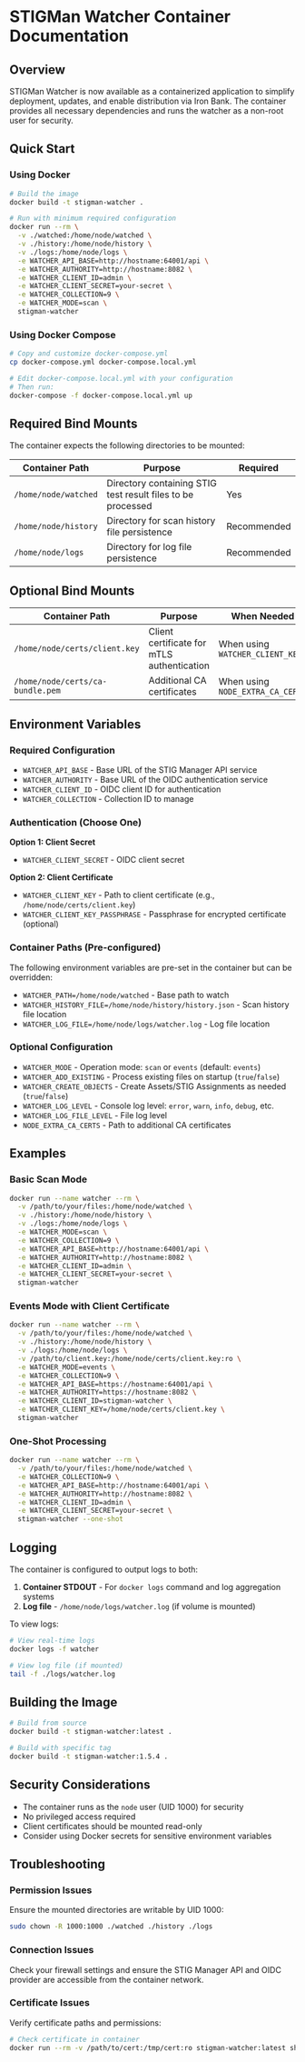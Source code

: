 # STIGMan Watcher Container Documentation

## Overview

STIGMan Watcher is now available as a containerized application to simplify deployment, updates, and enable distribution via Iron Bank. The container provides all necessary dependencies and runs the watcher as a non-root user for security.

## Quick Start

### Using Docker

```bash
# Build the image
docker build -t stigman-watcher .

# Run with minimum required configuration
docker run --rm \
  -v ./watched:/home/node/watched \
  -v ./history:/home/node/history \
  -v ./logs:/home/node/logs \
  -e WATCHER_API_BASE=http://hostname:64001/api \
  -e WATCHER_AUTHORITY=http://hostname:8082 \
  -e WATCHER_CLIENT_ID=admin \
  -e WATCHER_CLIENT_SECRET=your-secret \
  -e WATCHER_COLLECTION=9 \
  -e WATCHER_MODE=scan \
  stigman-watcher
```

### Using Docker Compose

```bash
# Copy and customize docker-compose.yml
cp docker-compose.yml docker-compose.local.yml

# Edit docker-compose.local.yml with your configuration
# Then run:
docker-compose -f docker-compose.local.yml up
```

## Required Bind Mounts

The container expects the following directories to be mounted:

| Container Path | Purpose | Required |
|---------------|---------|----------|
| `/home/node/watched` | Directory containing STIG test result files to be processed | Yes |
| `/home/node/history` | Directory for scan history file persistence | Recommended |
| `/home/node/logs` | Directory for log file persistence | Recommended |

## Optional Bind Mounts

| Container Path | Purpose | When Needed |
|---------------|---------|-------------|
| `/home/node/certs/client.key` | Client certificate for mTLS authentication | When using `WATCHER_CLIENT_KEY` |
| `/home/node/certs/ca-bundle.pem` | Additional CA certificates | When using `NODE_EXTRA_CA_CERTS` |

## Environment Variables

### Required Configuration

- `WATCHER_API_BASE` - Base URL of the STIG Manager API service
- `WATCHER_AUTHORITY` - Base URL of the OIDC authentication service
- `WATCHER_CLIENT_ID` - OIDC client ID for authentication
- `WATCHER_COLLECTION` - Collection ID to manage

### Authentication (Choose One)

**Option 1: Client Secret**
- `WATCHER_CLIENT_SECRET` - OIDC client secret

**Option 2: Client Certificate**
- `WATCHER_CLIENT_KEY` - Path to client certificate (e.g., `/home/node/certs/client.key`)
- `WATCHER_CLIENT_KEY_PASSPHRASE` - Passphrase for encrypted certificate (optional)

### Container Paths (Pre-configured)

The following environment variables are pre-set in the container but can be overridden:

- `WATCHER_PATH=/home/node/watched` - Base path to watch
- `WATCHER_HISTORY_FILE=/home/node/history/history.json` - Scan history file location
- `WATCHER_LOG_FILE=/home/node/logs/watcher.log` - Log file location

### Optional Configuration

- `WATCHER_MODE` - Operation mode: `scan` or `events` (default: `events`)
- `WATCHER_ADD_EXISTING` - Process existing files on startup (`true`/`false`)
- `WATCHER_CREATE_OBJECTS` - Create Assets/STIG Assignments as needed (`true`/`false`)
- `WATCHER_LOG_LEVEL` - Console log level: `error`, `warn`, `info`, `debug`, etc.
- `WATCHER_LOG_FILE_LEVEL` - File log level
- `NODE_EXTRA_CA_CERTS` - Path to additional CA certificates

## Examples

### Basic Scan Mode

```bash
docker run --name watcher --rm \
  -v /path/to/your/files:/home/node/watched \
  -v ./history:/home/node/history \
  -v ./logs:/home/node/logs \
  -e WATCHER_MODE=scan \
  -e WATCHER_COLLECTION=9 \
  -e WATCHER_API_BASE=http://hostname:64001/api \
  -e WATCHER_AUTHORITY=http://hostname:8082 \
  -e WATCHER_CLIENT_ID=admin \
  -e WATCHER_CLIENT_SECRET=your-secret \
  stigman-watcher
```

### Events Mode with Client Certificate

```bash
docker run --name watcher --rm \
  -v /path/to/your/files:/home/node/watched \
  -v ./history:/home/node/history \
  -v ./logs:/home/node/logs \
  -v /path/to/client.key:/home/node/certs/client.key:ro \
  -e WATCHER_MODE=events \
  -e WATCHER_COLLECTION=9 \
  -e WATCHER_API_BASE=https://hostname:64001/api \
  -e WATCHER_AUTHORITY=https://hostname:8082 \
  -e WATCHER_CLIENT_ID=stigman-watcher \
  -e WATCHER_CLIENT_KEY=/home/node/certs/client.key \
  stigman-watcher
```

### One-Shot Processing

```bash
docker run --name watcher --rm \
  -v /path/to/your/files:/home/node/watched \
  -e WATCHER_COLLECTION=9 \
  -e WATCHER_API_BASE=http://hostname:64001/api \
  -e WATCHER_AUTHORITY=http://hostname:8082 \
  -e WATCHER_CLIENT_ID=admin \
  -e WATCHER_CLIENT_SECRET=your-secret \
  stigman-watcher --one-shot
```

## Logging

The container is configured to output logs to both:
1. **Container STDOUT** - For `docker logs` command and log aggregation systems
2. **Log file** - `/home/node/logs/watcher.log` (if volume is mounted)

To view logs:
```bash
# View real-time logs
docker logs -f watcher

# View log file (if mounted)
tail -f ./logs/watcher.log
```

## Building the Image

```bash
# Build from source
docker build -t stigman-watcher:latest .

# Build with specific tag
docker build -t stigman-watcher:1.5.4 .
```

## Security Considerations

- The container runs as the `node` user (UID 1000) for security
- No privileged access required
- Client certificates should be mounted read-only
- Consider using Docker secrets for sensitive environment variables

## Troubleshooting

### Permission Issues
Ensure the mounted directories are writable by UID 1000:
```bash
sudo chown -R 1000:1000 ./watched ./history ./logs
```

### Connection Issues
Check your firewall settings and ensure the STIG Manager API and OIDC provider are accessible from the container network.

### Certificate Issues
Verify certificate paths and permissions:
```bash
# Check certificate in container
docker run --rm -v /path/to/cert:/tmp/cert:ro stigman-watcher:latest sh -c "ls -la /tmp/cert"
```